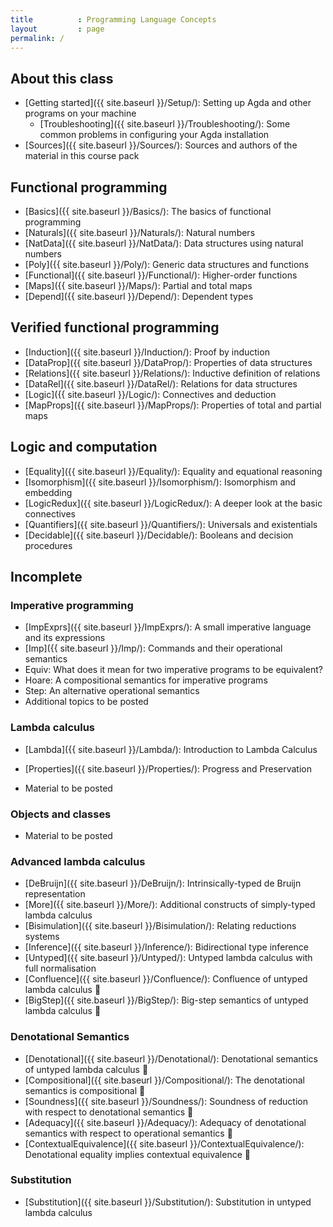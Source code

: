 ```yaml
---
title          : Programming Language Concepts
layout         : page
permalink: /
---
```


## About this class

  - [Getting started]({{ site.baseurl }}/Setup/): Setting up Agda and
    other programs on your machine
    - [Troubleshooting]({{ site.baseurl }}/Troubleshooting/): Some
      common problems in configuring your Agda installation
  - [Sources]({{ site.baseurl }}/Sources/): Sources and authors of the
    material in this course pack

## Functional programming

  - [Basics]({{ site.baseurl }}/Basics/): The basics of functional
    programming
  - [Naturals]({{ site.baseurl }}/Naturals/): Natural numbers
  - [NatData]({{ site.baseurl }}/NatData/): Data structures using
    natural numbers
  - [Poly]({{ site.baseurl }}/Poly/): Generic data structures and functions
  - [Functional]({{ site.baseurl }}/Functional/): Higher-order functions
  - [Maps]({{ site.baseurl }}/Maps/): Partial and total maps
  - [Depend]({{ site.baseurl }}/Depend/): Dependent types

## Verified functional programming

  - [Induction]({{ site.baseurl }}/Induction/): Proof by induction
  - [DataProp]({{ site.baseurl }}/DataProp/): Properties of data structures
  - [Relations]({{ site.baseurl }}/Relations/): Inductive definition of relations
  - [DataRel]({{ site.baseurl }}/DataRel/): Relations for data structures
  - [Logic]({{ site.baseurl }}/Logic/): Connectives and deduction
  - [MapProps]({{ site.baseurl }}/MapProps/): Properties of total and partial maps

## Logic and computation
  - [Equality]({{ site.baseurl }}/Equality/): Equality and equational reasoning
  - [Isomorphism]({{ site.baseurl }}/Isomorphism/): Isomorphism and embedding
  - [LogicRedux]({{ site.baseurl }}/LogicRedux/): A deeper look at the basic connectives
  - [Quantifiers]({{ site.baseurl }}/Quantifiers/): Universals and existentials
  - [Decidable]({{ site.baseurl }}/Decidable/): Booleans and decision procedures

## Incomplete

### Imperative programming
  - [ImpExprs]({{ site.baseurl }}/ImpExprs/): A small imperative language and its expressions
  - [Imp]({{ site.baseurl }}/Imp/): Commands and their operational semantics
  - Equiv: What does it mean for two imperative programs to be equivalent?
  - Hoare: A compositional semantics for imperative programs
  - Step: An alternative operational semantics
  - Additional topics to be posted

### Lambda calculus

  - [Lambda]({{ site.baseurl }}/Lambda/): Introduction to Lambda Calculus
  - [Properties]({{ site.baseurl }}/Properties/): Progress and Preservation

- Material to be posted

### Objects and classes
  - Material to be posted

### Advanced lambda calculus

  - [DeBruijn]({{ site.baseurl }}/DeBruijn/): Intrinsically-typed de Bruijn representation
  - [More]({{ site.baseurl }}/More/): Additional constructs of simply-typed lambda calculus
  - [Bisimulation]({{ site.baseurl }}/Bisimulation/): Relating reductions systems
  - [Inference]({{ site.baseurl }}/Inference/): Bidirectional type inference
  - [Untyped]({{ site.baseurl }}/Untyped/): Untyped lambda calculus with full normalisation
  - [Confluence]({{ site.baseurl }}/Confluence/): Confluence of untyped lambda calculus 🚧
  - [BigStep]({{ site.baseurl }}/BigStep/): Big-step semantics of untyped lambda calculus 🚧

### Denotational Semantics

  - [Denotational]({{ site.baseurl }}/Denotational/): Denotational semantics of untyped lambda calculus 🚧
  - [Compositional]({{ site.baseurl }}/Compositional/): The denotational semantics is compositional 🚧
  - [Soundness]({{ site.baseurl }}/Soundness/): Soundness of reduction with respect to denotational semantics 🚧
  - [Adequacy]({{ site.baseurl }}/Adequacy/): Adequacy of denotational semantics with respect to operational semantics 🚧
  - [ContextualEquivalence]({{ site.baseurl }}/ContextualEquivalence/): Denotational equality implies contextual equivalence 🚧

### Substitution

  - [Substitution]({{ site.baseurl }}/Substitution/): Substitution in untyped lambda calculus
